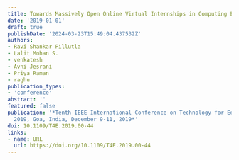 ```yaml
---
title: Towards Massively Open Online Virtual Internships in Computing Education
date: '2019-01-01'
draft: true
publishDate: '2024-03-23T15:49:04.437532Z'
authors:
- Ravi Shankar Pillutla
- Lalit Mohan S.
- venkatesh
- Avni Jesrani
- Priya Raman
- raghu
publication_types:
- 'conference'
abstract: ''
featured: false
publication: '*Tenth IEEE International Conference on Technology for Education, T4E
  2019, Goa, India, December 9-11, 2019*'
doi: 10.1109/T4E.2019.00-44
links:
- name: URL
  url: https://doi.org/10.1109/T4E.2019.00-44
---
```



